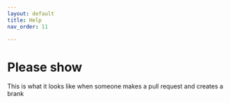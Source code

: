 ```yaml
---
layout: default
title: Help
nav_order: 11

---
```

# Please show

This is what it looks like when someone makes a pull request and creates a brank
